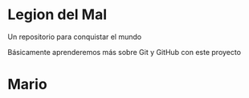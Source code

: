 # Legion del Mal

Un repositorio para conquistar el mundo

Básicamente aprenderemos más sobre Git y GitHub con este proyecto

# Mario
